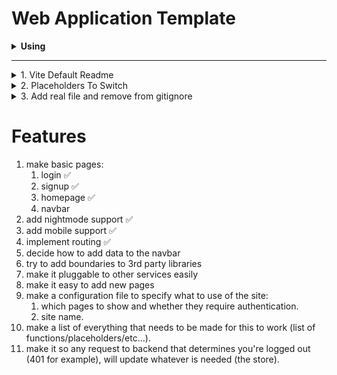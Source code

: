 # Web Application Template
<details>
   <summary><b>Using</b></summary>
   
1. TypeScript
2. React
3. Vite
4. Mantine UI
</details>

---

<details>
   <summary>1. Vite Default Readme</summary>
   
## React + TypeScript + Vite

   This template provides a minimal setup to get React working in Vite with HMR and some ESLint rules.

   Currently, two official plugins are available:

   - [@vitejs/plugin-react](https://github.com/vitejs/vite-plugin-react/blob/main/packages/plugin-react/README.md) uses [Babel](https://babeljs.io/) for Fast Refresh
   - [@vitejs/plugin-react-swc](https://github.com/vitejs/vite-plugin-react-swc) uses [SWC](https://swc.rs/) for Fast Refresh

   ### Expanding the ESLint configuration

   If you are developing a production application, we recommend updating the configuration to enable type aware lint rules:

   - Configure the top-level `parserOptions` property like this:

   ```js
      parserOptions: {
      ecmaVersion: 'latest',
      sourceType: 'module',
      project: ['./tsconfig.json', './tsconfig.node.json'],
      tsconfigRootDir: __dirname,
      },
   ```

   - Replace `plugin:@typescript-eslint/recommended` to `plugin:@typescript-eslint/recommended-type-checked` or `plugin:@typescript-eslint/strict-type-checked`
   - Optionally add `plugin:@typescript-eslint/stylistic-type-checked`
   - Install [eslint-plugin-react](https://github.com/jsx-eslint/eslint-plugin-react) and add `plugin:react/recommended` & `plugin:react/jsx-runtime` to the `extends` list

</details>
<details>
   <summary>2. Placeholders To Switch</summary>
   
   1. !SITE_NAME!
   2. !TERMS_AND_CONDITIONS_URL!
</details>
<details>
   <summary>3. Add real file and remove from gitignore</summary>
   
   1. public/icon.png
</details>

# Features
1. make basic pages:
    1. login ✅
    2. signup ✅
    3. homepage ✅
    4. navbar
2. add nightmode support ✅
2. add mobile support ✅
2. implement routing ✅
2. decide how to add data to the navbar
3. try to add boundaries to 3rd party libraries
3. make it pluggable to other services easily
3. make it easy to add new pages
4. make a configuration file to specify what to use of the site:
    1. which pages to show and whether they require authentication.
    2. site name.
5. make a list of everything that needs to be made for this to work (list of functions/placeholders/etc...).
6. make it so any request to backend that determines you're logged out (401 for example), will update whatever is needed (the store).

